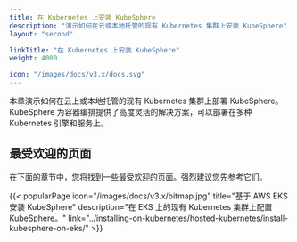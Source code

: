 ```yaml
---
title: 在 Kubernetes 上安装 KubeSphere
description: "演示如何在云或本地托管的现有 Kubernetes 集群上安装 KubeSphere"
layout: "second"

linkTitle: "在 Kubernetes 上安装 KubeSphere"
weight: 4000

icon: "/images/docs/v3.x/docs.svg"
---
```


本章演示如何在云上或本地托管的现有 Kubernetes 集群上部署 KubeSphere。KubeSphere 为容器编排提供了高度灵活的解决方案，可以部署在多种 Kubernetes 引擎和服务上。

## 最受欢迎的页面

在下面的章节中，您将找到一些最受欢迎的页面。强烈建议您先参考它们。

{{< popularPage icon="/images/docs/v3.x/bitmap.jpg" title="基于 AWS EKS 安装 KubeSphere" description="在 EKS 上的现有 Kubernetes 集群上配置 KubeSphere。" link="../installing-on-kubernetes/hosted-kubernetes/install-kubesphere-on-eks/" >}}
